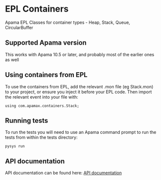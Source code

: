# EPL Containers
Apama EPL Classes for container types - Heap, Stack, Queue, CircularBuffer

## Supported Apama version

This works with Apama 10.5 or later, and probably most of the earlier ones as well

## Using containers from EPL

To use the containers from EPL, add the relevant .mon file (eg Stack.mon) to your project, or ensure you inject it before your EPL code. Then import the relevant event into your file with:

	using com.apamax.containers.Stack;

## Running tests

To run the tests you will need to use an Apama command prompt to run the tests from within the tests directory:

    pysys run

## API documentation

API documentation can be found here: [API documentation](https://mjj29.github.io/apama-epl-containers/)

